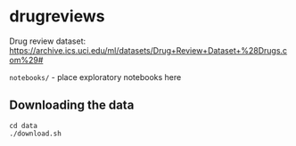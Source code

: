 # drugreviews
Drug review dataset: https://archive.ics.uci.edu/ml/datasets/Drug+Review+Dataset+%28Drugs.com%29#

`notebooks/` - place exploratory notebooks here


## Downloading the data

```
cd data
./download.sh
```